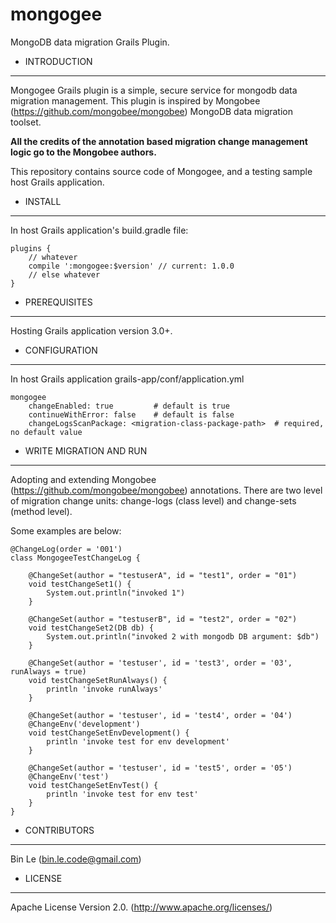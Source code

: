# mongogee
MongoDB data migration Grails Plugin.


 
 * INTRODUCTION 
---

Mongogee Grails plugin is a simple, secure service for mongodb data migration management.
This plugin is inspired by Mongobee (https://github.com/mongobee/mongobee) MongoDB data migration toolset.

**All the credits of the annotation based migration change management logic go to the Mongobee authors.**

This repository contains source code of Mongogee, and a testing sample host Grails application.

 * INSTALL
---

In host Grails application's build.gradle file:

	plugins {
   		// whatever
    	compile ':mongogee:$version' // current: 1.0.0
    	// else whatever
	}


 * PREREQUISITES
---

Hosting Grails application version 3.0+.



 * CONFIGURATION
---

In host Grails application grails-app/conf/application.yml

	mongogee
		changeEnabled: true 		# default is true
		continueWithError: false 	# default is false
		changeLogsScanPackage: <migration-class-package-path>  # required, no default value
	 	
       


 * WRITE MIGRATION AND RUN
---

Adopting and extending Mongobee (https://github.com/mongobee/mongobee) annotations. There are two level of migration change units: change-logs (class level) and change-sets (method level). 
	
Some examples are below:

	@ChangeLog(order = '001')
	class MongogeeTestChangeLog {
	
	    @ChangeSet(author = "testuserA", id = "test1", order = "01")
	    void testChangeSet1() {
	        System.out.println("invoked 1")
	    }
	
	    @ChangeSet(author = "testuserB", id = "test2", order = "02")
	    void testChangeSet2(DB db) {
	        System.out.println("invoked 2 with mongodb DB argument: $db")
	    }
	
	    @ChangeSet(author = 'testuser', id = 'test3', order = '03', runAlways = true)
	    void testChangeSetRunAlways() {
	        println 'invoke runAlways'
	    }
	
	    @ChangeSet(author = 'testuser', id = 'test4', order = '04')
	    @ChangeEnv('development')
	    void testChangeSetEnvDevelopment() {
	        println 'invoke test for env development'
	    }
	
	    @ChangeSet(author = 'testuser', id = 'test5', order = '05')
	    @ChangeEnv('test')
	    void testChangeSetEnvTest() {
	        println 'invoke test for env test'
	    }
	}
    


 * CONTRIBUTORS
---

Bin Le (bin.le.code@gmail.com)


 * LICENSE
---

Apache License Version 2.0. (http://www.apache.org/licenses/)

